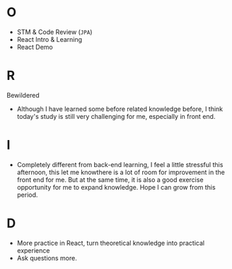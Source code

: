 # O
- STM & Code Review (`JPA`)
- React Intro & Learning
- React Demo

# R
Bewildered
- Although I have learned some before related knowledge before, I think today's study is still very challenging for me, especially in front end.
# I
- Completely different from back-end learning, I feel a little stressful this afternoon, this let me knowthere is  a lot of room for improvement in the front end for me.  But at the same time, it is also a good exercise opportunity for me to expand knowledge. Hope I can grow from this period.

# D
- More practice in React, turn theoretical knowledge into practical experience
- Ask questions more.